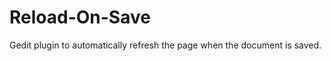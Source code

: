Reload-On-Save
==============

Gedit plugin to automatically refresh the page when the document is saved.